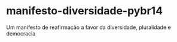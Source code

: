 # manifesto-diversidade-pybr14
Um manifesto de reafirmação a favor da diversidade, pluralidade e democracia
